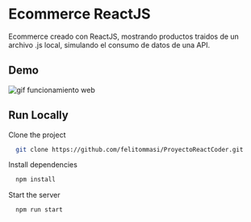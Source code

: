 
# Ecommerce ReactJS

Ecommerce creado con ReactJS, mostrando productos traidos de un archivo .js local, simulando el consumo de datos de una API. 



## Demo

![gif funcionamiento web](https://media.giphy.com/media/l3j5A337rjfBtnRSNN/giphy.gif)
## Run Locally

Clone the project

```bash
  git clone https://github.com/felitommasi/ProyectoReactCoder.git
```

Install dependencies

```bash
  npm install
```

Start the server

```bash
  npm run start
```

